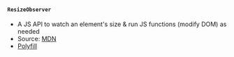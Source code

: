 #### `ResizeObserver`

* A JS API to watch an element's size & run JS functions (modify DOM) as needed
* Source: [MDN](https://developer.mozilla.org/en-US/docs/Web/API/ResizeObserver)
* [Polyfill](https://github.com/juggle/resize-observer)
